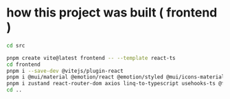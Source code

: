 # how this project was built ( frontend )

```sh
cd src

pnpm create vite@latest frontend -- --template react-ts
cd frontend
pnpm i --save-dev @vitejs/plugin-react
pnpm i @mui/material @emotion/react @emotion/styled @mui/icons-material
pnpm i zustand react-router-dom axios linq-to-typescript usehooks-ts @fontsource/roboto
cd ..
```
